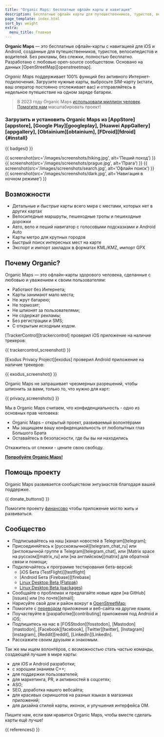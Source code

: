 ```yaml
---
title: "Organic Maps: бесплатные офлайн карты и навигация"
description: Бесплатные офлайн карты для путешественников, туристов, велосипедистов и водителей на основе данных OpenStreetMap от создателей приложения MapsWithMe, позже переименованного в Maps.me
page_template: index.html
sort_by: weight
extra:
  menu_title: Главная
---
```


**Organic Maps** — это бесплатные офлайн-карты с навигацией для iOS и Android, созданные для путешественников, туристов, велосипедистов и водителей. Без рекламы, без слежки, полностью бесплатно. Разработано с любовью open-source сообществом. Основано на данных [OpenStreetMap][openstreetmap].

*Organic Maps* поддерживает 100% функций без активного Интернет-подключения. Загрузите нужные карты, выбросьте SIM-карту (кстати, ваш оператор постоянно отслеживает вас) и отправляйтесь в недельное путешествие на одном заряде батареи.

> В 2023 году Organic Maps [использовали миллион человек](@/news/2023-12-23/281/index.md). [Помогите нам](@/donate/index.ru.md) масштабировать проект!

### Загрузить и установить Organic Maps из [AppStore][appstore], [Google Play][googleplay], [Huawei AppGallery][appgallery], [Obtainium][obtainium], [FDroid][fdroid] {#install}

{{ badges() }}

{{ screenshot(src='/images/screenshots/hiking.jpg', alt='Пеший поход') }}
{{ screenshot(src='/images/screenshots/prague.jpg', alt='Прага') }}
{{ screenshot(src='/images/screenshots/search.jpg', alt='Офлайн поиск') }}
{{ screenshot(src='/images/screenshots/dark.jpg', alt='Навигация в ночном режиме') }}

## Возможности

- Детальные и *быстрые* карты всего мира с местами, которых нет в других картах
- Велосипедные маршруты, пешеходные тропы и пешеходные дорожки
- Авто, вело и пеший навигатор с голосовыми подсказками и Android Auto
- Карты метро для крупных городов
- Быстрый поиск интересных мест на карте
- Экспорт и импорт закладок в форматах KML/KMZ, импорт GPX

## Почему Organic?

Organic Maps — это офлайн-карты здорового человека, сделанные с любовью и уважением к своим пользователям:

- Работают без Интернета;
- Карты занимают мало места;
- Не жрут батарею;
- Не тормозят;
- Не шпионят за пользователями;
- Не содержат рекламы;
- Без регистрации и SMS;
- С открытым исходным кодом.

[TrackerControl][trackercontrol] проверил iOS приложение на наличие трекеров:

{{ trackercontrol_screenshot() }}

[Exodus Privacy Project][exodus] проверил Android приложение на наличие трекеров:

{{ exodus_screenshot() }}

Organic Maps не запрашивает чрезмерных разрешений, чтобы шпионить за вами, только то, что нужно для карт:

{{ privacy_screenshots() }}

Мы в Organic Maps считаем, что конфиденциальность - одно из основных прав человека:

- Organic Maps – открытый проект, развиваемый волонтёрами
- Мы защищаем вашу конфиденциальность от любопытных глаз Большого Брата
- Оставайтесь в безопасности, где бы вы ни находились

Откажитесь от слежки - цените свою свободу.

**[Попробуйте Organic Maps!](#install)**

## Помощь проекту

Organic Maps развивается сообществом энтузиастов благодаря вашей поддержке.

{{ donate_buttons() }}

Помогите проекту [финансово](@/donate/index.ru.md "поддержать деньгами") чтобы приложение могло жить и развиваться.

## Сообщество

- Подписывайтесь на наш [канал новостей в Telegram][telegram];
- Присоединяйтесь к [русскоязычной][telegram_chat_ru] или [англоязычной группе в Telegram][telegram_chat], или [Matrix space на русском][matrix_ru] или [на английском][matrix] для обратной связи и помощи;
- Подключайтесь к программе тестирования бета-версий:
  * [iOS Бета (TestFlight)][testflight]
  * [Android Бета (Firebase)][firebase]
  * [Linux Desktop Beta (Flatpak)](https://flathub.org/apps/details/app.organicmaps.desktop)
  * [Linux Desktop Beta (packages)](https://repology.org/project/organicmaps/versions)
- Сообщайте о проблемах и предлагайте новые идеи [на GitHub][issues] или [по почте][email];
- Нарисуйте свой дом и район вокруг в [OpenStreetMap](https://openstreetmap.org);
- Помогите с [переводом](https://github.com/organicmaps/organicmaps/blob/master/docs/TRANSLATIONS.md) приложения и веб-сайта на другие языки.
- Поучаствуйте в [разработке][contributing] приложения под Android и iOS;
- Подпишитесь на нас в [FOSStodon][fosstodon], [Mastodon][mastodon], [Facebook][facebook], [Twitter][twitter], [Instagram][instagram], [Reddit][reddit], [LinkedIn][LinkedIn].
- Расскажите своим друзьям и знакомым.

Так же мы ищем волонтёров, с возможностью стать частью команды, создающей лучшие в мире карты:
- для iOS и Android разработки;
- с хорошим знанием C++;
- для поддержки пользователей;
- для маркетинга, PR, и активностей в соцсетях;
- ASO;
- SEO, доработка нашего вебсайта;
- для красивых скриншотов на разных языках в магазинах приложений;
- для дизайна стилей карты, иконок, и улучшения интерфейса OM.

Пишите нам, если вам нравится Organic Maps, чтобы вместе сделать карты ещё лучше!

{{ references() }}
